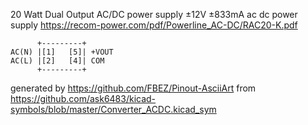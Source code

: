 20 Watt Dual Output AC/DC power supply ±12V ±833mA
ac dc power supply
https://recom-power.com/pdf/Powerline_AC-DC/RAC20-K.pdf


	      +---------+
	AC(N) |[1]   [5]| +VOUT
	AC(L) |[2]   [4]| COM
	      +---------+


generated by https://github.com/FBEZ/Pinout-AsciiArt from https://github.com/ask6483/kicad-symbols/blob/master/Converter_ACDC.kicad_sym